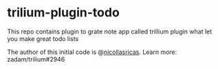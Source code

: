 # trilium-plugin-todo
This repo contains plugin to grate note app called trillium plugin what let you make great todo lists

The author of this initial code is @[nicollasricas](https://github.com/nicollasricas). Learn more: zadam/trilium#2946
